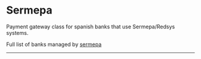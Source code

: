# Sermepa

Payment gateway class for spanish banks that use Sermepa/Redsys systems.

Full list of banks managed by [sermepa](http://www.redsys.es/wps/portal/redsys/publica/acercade/nuestrosSocios)

----------
